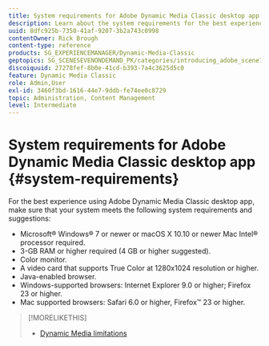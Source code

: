 ```yaml
---
title: System requirements for Adobe Dynamic Media Classic desktop app
description: Learn about the system requirements for the best experience using Adobe Dynamic Media Classic.
uuid: 8dfc925b-7350-41af-9207-3b2a743c0998
contentOwner: Rick Brough
content-type: reference
products: SG_EXPERIENCEMANAGER/Dynamic-Media-Classic
geptopics: SG_SCENESEVENONDEMAND_PK/categories/introducing_adobe_scene7
discoiquuid: 27278fef-8b0e-41cd-b393-7a4c3625d5c0
feature: Dynamic Media Classic
role: Admin,User
exl-id: 3460f3bd-1616-44e7-9ddb-fe74ee0c8729
topic: Administration, Content Management
level: Intermediate
---
```

# System requirements for Adobe Dynamic Media Classic desktop app {#system-requirements}

For the best experience using Adobe Dynamic Media Classic desktop app, make sure that your system meets the following system requirements and suggestions:

* Microsoft&reg; Windows&reg; 7 or newer or macOS X 10.10 or newer Mac Intel&reg; processor required.
* 3-GB RAM or higher required (4 GB or higher suggested).
* Color monitor.
* A video card that supports True Color at 1280x1024 resolution or higher.
* Java-enabled browser.
* Windows-supported browsers: Internet Explorer 9.0 or higher; Firefox 23 or higher.
* Mac supported browsers: Safari 6.0 or higher, Firefox&trade; 23 or higher.

>[!MORELIKETHIS]
>
>* [Dynamic Media limitations](/help/using/limitations.md)

